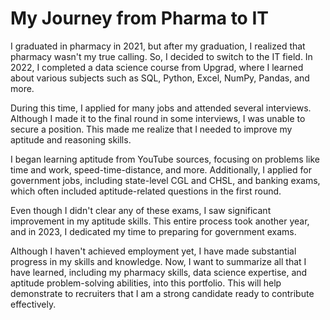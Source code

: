 # My Journey from Pharma to IT

I graduated in pharmacy in 2021, but after my graduation, I realized that pharmacy wasn't my true calling. So, I decided to switch to the IT field. In 2022, I completed a data science course from Upgrad, where I learned about various subjects such as SQL, Python, Excel, NumPy, Pandas, and more.

During this time, I applied for many jobs and attended several interviews. Although I made it to the final round in some interviews, I was unable to secure a position. This made me realize that I needed to improve my aptitude and reasoning skills.

I began learning aptitude from YouTube sources, focusing on problems like time and work, speed-time-distance, and more. Additionally, I applied for government jobs, including state-level CGL and CHSL, and banking exams, which often included aptitude-related questions in the first round.

Even though I didn't clear any of these exams, I saw significant improvement in my aptitude skills. This entire process took another year, and in 2023, I dedicated my time to preparing for government exams.

Although I haven't achieved employment yet, I have made substantial progress in my skills and knowledge. Now, I want to summarize all that I have learned, including my pharmacy skills, data science expertise, and aptitude problem-solving abilities, into this portfolio. This will help demonstrate to recruiters that I am a strong candidate ready to contribute effectively.

